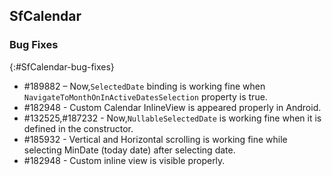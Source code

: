 ## SfCalendar

### Bug Fixes
{:#SfCalendar-bug-fixes} 

* \#189882 – Now,`SelectedDate` binding is working fine when `NavigateToMonthOnInActiveDatesSelection` property is true.
* \#182948 - Custom Calendar InlineView is appeared properly in Android.
* \#132525,\#187232 - Now,`NullableSelectedDate` is working fine when it is defined in the constructor.
* \#185932 - Vertical and Horizontal scrolling is working fine while selecting MinDate (today date) after selecting date.
* \#182948 - Custom inline view is visible properly.

